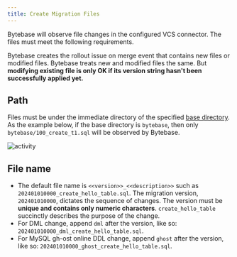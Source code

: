 ```yaml
---
title: Create Migration Files
---
```


Bytebase will observe file changes in the configured VCS connector. The files must meet the following requirements.

<HintBlock type="info">

Bytebase creates the rollout issue on merge event that contains new files or modified files. Bytebase
treats new and modified files the same. But **modifying existing file is only OK if its version string hasn't been successfully applied yet.**

</HintBlock>

## Path

Files must be under the immediate directory of the specified [base directory](http://localhost:3001/docs/vcs-integration/add-gitops-connector/). As the example below, if the base directory is `bytebase`, then
only `bytebase/100_create_t1.sql` will be observed by Bytebase.

![activity](/content/docs/vcs-integration/troubleshoot/migraiton-file-path.webp)

## File name

- The default file name is `<<version>>_<<description>>` such as `202401010000_create_hello_table.sql`. The migration version, `202401010000`, dictates the sequence of changes. The version must be **unique and contains only numeric characters**. `create_hello_table` succinctly describes the purpose of the change.
- For DML change, append `dml` after the version, like so: `202401010000_dml_create_hello_table.sql`.
- For MySQL gh-ost online DDL change, append `ghost` after the version, like so: `202401010000_ghost_create_hello_table.sql`.
